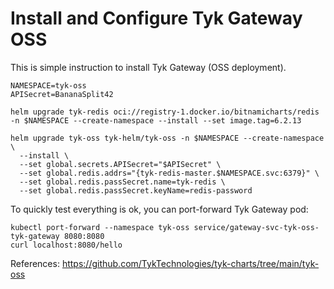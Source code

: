# Install and Configure Tyk Gateway OSS

This is simple instruction to install Tyk Gateway (OSS deployment).

```
NAMESPACE=tyk-oss
APISecret=BananaSplit42

helm upgrade tyk-redis oci://registry-1.docker.io/bitnamicharts/redis -n $NAMESPACE --create-namespace --install --set image.tag=6.2.13

helm upgrade tyk-oss tyk-helm/tyk-oss -n $NAMESPACE --create-namespace \
  --install \
  --set global.secrets.APISecret="$APISecret" \
  --set global.redis.addrs="{tyk-redis-master.$NAMESPACE.svc:6379}" \
  --set global.redis.passSecret.name=tyk-redis \
  --set global.redis.passSecret.keyName=redis-password
  ```


To quickly test everything is ok, you can port-forward Tyk Gateway pod:
```
kubectl port-forward --namespace tyk-oss service/gateway-svc-tyk-oss-tyk-gateway 8080:8080
curl localhost:8080/hello
```

References: https://github.com/TykTechnologies/tyk-charts/tree/main/tyk-oss 